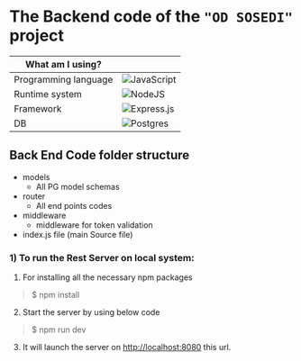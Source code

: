 # The Backend code of the `"OD SOSEDI"` project

<div align="center">
  
| What am I using?                                          | |
| --------------------------------------------------------- | ------------------------------------------------------------------------------------------- |
|Programming language|![JavaScript](https://img.shields.io/badge/javascript-%23323330.svg?style=for-the-badge&logo=javascript&logoColor=%23F7DF1E)                                                                     
| Runtime system                                            | ![NodeJS](https://img.shields.io/badge/node.js-6DA55F?style=for-the-badge&logo=node.js&logoColor=white)                |
| Framework       | ![Express.js](https://img.shields.io/badge/express.js-%23404d59.svg?style=for-the-badge&logo=express&logoColor=%2361DAFB) |
| DB | ![Postgres](https://img.shields.io/badge/postgres-%23316192.svg?style=for-the-badge&logo=postgresql&logoColor=white) |

</div>

## **Back End Code folder structure**

- models
  - All PG model schemas
- router
  - All end points codes
- middleware
  - middleware for token validation 
- index.js file (main Source file)

### 1) To run the Rest Server on local system:

1. For installing all the necessary npm packages

> \$ npm install

2. Start the server by using below code

> \$ npm run dev

3. It will launch the server on [http://localhost:8080](http://localhost:8080) this url.
